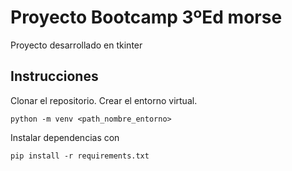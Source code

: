 # Proyecto Bootcamp 3ºEd morse
Proyecto desarrollado en tkinter

## Instrucciones
Clonar el repositorio.
Crear el entorno virtual.
```
python -m venv <path_nombre_entorno>
```
Instalar dependencias con
```
pip install -r requirements.txt
